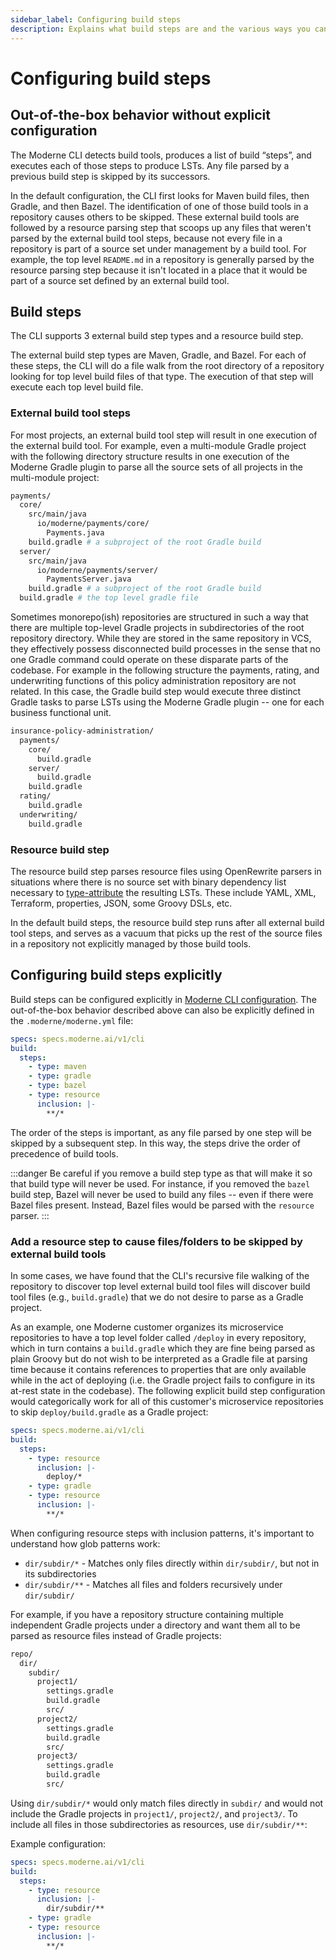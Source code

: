 ```yaml
---
sidebar_label: Configuring build steps
description: Explains what build steps are and the various ways you can configure them.
---
```


# Configuring build steps

## Out-of-the-box behavior without explicit configuration

The Moderne CLI detects build tools, produces a list of build “steps”, and executes each of those steps to produce LSTs. Any file parsed by a previous build step is skipped by its successors.

In the default configuration, the CLI first looks for Maven build files, then Gradle, and then Bazel. The identification of one of those build tools in a repository causes others to be skipped. These external build tools are followed by a resource parsing step that scoops up any files that weren't parsed by the external build tool steps, because not every file in a repository is part of a source set under management by a build tool. For example, the top level `README.md` in a repository is generally parsed by the resource parsing step because it isn't located in a place that it would be part of a source set defined by an external build tool.

## Build steps

The CLI supports 3 external build step types and a resource build step.

The external build step types are Maven, Gradle, and Bazel. For each of these steps, the CLI will do a file walk from the root directory of a repository looking for top level build files of that type. The execution of that step will execute each top level build file.

### External build tool steps

For most projects, an external build tool step will result in one execution of the external build tool. For example, even a multi-module Gradle project with the following directory structure results in one execution of the Moderne Gradle plugin to parse all the source sets of all projects in the multi-module project:

```bash
payments/
  core/
    src/main/java
      io/moderne/payments/core/
        Payments.java
    build.gradle # a subproject of the root Gradle build
  server/
    src/main/java
      io/moderne/payments/server/
        PaymentsServer.java
    build.gradle # a subproject of the root Gradle build
  build.gradle # the top level gradle file
```

Sometimes monorepo(ish) repositories are structured in such a way that there are multiple top-level Gradle projects in subdirectories of the root repository directory. While they are stored in the same repository in VCS, they effectively possess disconnected build processes in the sense that no one Gradle command could operate on these disparate parts of the codebase. For example in the following structure the payments, rating, and underwriting functions of this policy administration repository are not related. In this case, the Gradle build step would execute three distinct Gradle tasks to parse LSTs using the Moderne Gradle plugin -- one for each business functional unit.

```bash
insurance-policy-administration/
  payments/
    core/
      build.gradle
    server/
      build.gradle
    build.gradle
  rating/
    build.gradle
  underwriting/
    build.gradle
```

### Resource build step

The resource build step parses resource files using OpenRewrite parsers in situations where there is no source set with binary dependency list necessary to [type-attribute](https://docs.openrewrite.org/concepts-and-explanations/lossless-semantic-trees) the resulting LSTs. These include YAML, XML, Terraform, properties, JSON, some Groovy DSLs, etc.

In the default build steps, the resource build step runs after all external build tool steps, and serves as a vacuum that picks up the rest of the source files in a repository not explicitly managed by those build tools.

## Configuring build steps explicitly

Build steps can be configured explicitly in [Moderne CLI configuration](./layer-config-cli.md). The out-of-the-box behavior described above can also be explicitly defined in the `.moderne/moderne.yml` file:

```yaml
specs: specs.moderne.ai/v1/cli
build:
  steps:
    - type: maven
    - type: gradle
    - type: bazel
    - type: resource
      inclusion: |-
        **/*
```

The order of the steps is important, as any file parsed by one step will be skipped by a subsequent step. In this way, the steps drive the order of precedence of build tools.

:::danger
Be careful if you remove a build step type as that will make it so that build type will never be used. For instance, if you removed the `bazel` build step, Bazel will never be used to build any files -- even if there were Bazel files present. Instead, Bazel files would be parsed with the `resource` parser.
:::

### Add a resource step to cause files/folders to be skipped by external build tools

In some cases, we have found that the CLI's recursive file walking of the repository to discover top level external build tool files will discover build tool files (e.g., `build.gradle`) that we do not desire to parse as a Gradle project.

As an example, one Moderne customer organizes its microservice repositories to have a top level folder called `/deploy` in every repository, which in turn contains a `build.gradle` which they are fine being parsed as plain Groovy but do not wish to be interpreted as a Gradle file at parsing time because it contains references to properties that are only available while in the act of deploying (i.e. the Gradle project fails to configure in its at-rest state in the codebase). The following explicit build step configuration would categorically work for all of this customer's microservice repositories to skip `deploy/build.gradle` as a Gradle project:

```yaml
specs: specs.moderne.ai/v1/cli
build:
  steps:
    - type: resource
      inclusion: |-
        deploy/*
    - type: gradle
    - type: resource
      inclusion: |-
        **/*
```

When configuring resource steps with inclusion patterns, it's important to understand how glob patterns work:

* `dir/subdir/*` - Matches only files directly within `dir/subdir/`, but not in its subdirectories
* `dir/subdir/**` - Matches all files and folders recursively under `dir/subdir/`

For example, if you have a repository structure containing multiple independent Gradle projects under a directory and want them all to be parsed as resource files instead of Gradle projects:

```bash
repo/
  dir/
    subdir/
      project1/
        settings.gradle
        build.gradle
        src/
      project2/
        settings.gradle
        build.gradle
        src/
      project3/
        settings.gradle
        build.gradle
        src/
```

Using `dir/subdir/*` would only match files directly in `subdir/` and would not include the Gradle projects in `project1/`, `project2/`, and `project3/`. To include all files in those subdirectories as resources, use `dir/subdir/**`:

Example configuration:

```yaml
specs: specs.moderne.ai/v1/cli
build:
  steps:
    - type: resource
      inclusion: |-
        dir/subdir/**
    - type: gradle
    - type: resource
      inclusion: |-
        **/*
```
